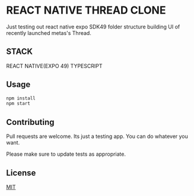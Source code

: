 # REACT NATIVE THREAD CLONE

Just testing out react native expo SDK49 folder structure building UI of recently launched metas's Thread.

## STACK

REACT NATIVE(EXPO 49)
TYPESCRIPT

## Usage

```bash
npm install
npm start
```

## Contributing

Pull requests are welcome. Its just a testing app. You can do whatever you want.

Please make sure to update tests as appropriate.

## License

[MIT](https://choosealicense.com/licenses/mit/)
